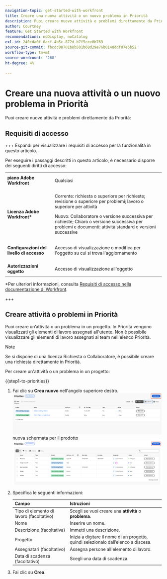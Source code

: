 ```yaml
---
navigation-topic: get-started-with-workfront
title: Creare una nuova attività o un nuovo problema in Priorità
description: Puoi creare nuove attività e problemi direttamente da Priorità.
author: Courtney
feature: Get Started with Workfront
recommendations: noDisplay, noCatalog
exl-id: 240cda0f-0acf-4b5c-872d-b7f5cee0b769
source-git-commit: fbcdc88701b8b501b68d29e76b0148ddf07e5b52
workflow-type: tm+mt
source-wordcount: '268'
ht-degree: 4%

---
```


# Creare una nuova attività o un nuovo problema in Priorità

Puoi creare nuove attività e problemi direttamente da Priorità:

## Requisiti di accesso

+++ Espandi per visualizzare i requisiti di accesso per la funzionalità in questo articolo.

Per eseguire i passaggi descritti in questo articolo, è necessario disporre dei seguenti diritti di accesso:

<table style="table-layout:auto"> 
 <col> 
 </col> 
 <col> 
 </col> 
 <tbody> 
  <tr> 
   <td role="rowheader"><strong>piano Adobe Workfront</strong></td> 
   <td> <p>Qualsiasi</p> </td> 
  </tr> 
  <tr> 
   <td role="rowheader"><strong>Licenza Adobe Workfront*</strong></td> 
   <td> 
   <p>Corrente: richiesta o superiore per richieste; revisione o superiore per problemi; lavoro o superiore per attività</p>
   <p>Nuovo: Collaboratore o versione successiva per richieste; Chiaro o versione successiva per problemi e documenti: attività standard o versioni successive</p> 
   </td> 
  </tr> 
  <tr> 
   <td role="rowheader"><strong>Configurazioni del livello di accesso</strong></td> 
   <td> <p>Accesso di visualizzazione o modifica per l'oggetto su cui si trova l'aggiornamento</p></td> 
  </tr> 
  <tr> 
   <td role="rowheader"><strong>Autorizzazioni oggetto</strong></td> 
   <td> <p>Accesso di visualizzazione all'oggetto</p></td> 
  </tr> 
 </tbody> 
</table>

*Per ulteriori informazioni, consulta [Requisiti di accesso nella documentazione di Workfront](/help/quicksilver/administration-and-setup/add-users/access-levels-and-object-permissions/access-level-requirements-in-documentation.md).

+++

## Creare attività o problemi in Priorità

Puoi creare un’attività o un problema in un progetto. In Priorità vengono visualizzati gli elementi di lavoro assegnati all&#39;utente. Non è possibile visualizzare gli elementi di lavoro assegnati al team nell&#39;elenco Priorità.

>[!NOTE]
>
>Se si dispone di una licenza Richiesta o Collaboratore, è possibile creare una richiesta direttamente in Priorità.

Per creare un&#39;attività o un problema in un progetto:

{{step1-to-priorities}}

1. Fai clic su **Crea nuovo** nell&#39;angolo superiore destro.
   ![Crea nuovo](assets/create-new.png)
nuova schermata per il prodotto ![Crea nuovo (produzione)](assets/create-new--.png)
1. Specifica le seguenti informazioni:

   | Campo | Istruzioni |
   |---------------|-------------|
   | Tipo di elemento di lavoro (facoltativo) | Scegli se vuoi creare una **attività** o **problema**. |
   | Nome | Inserire un nome. |
   | Descrizione (facoltativa) | Immetti una descrizione. |
   | Progetto | Inizia a digitare il nome di un progetto, quindi selezionalo dall’elenco a discesa. |
   | Assegnatari (facoltativo) | Assegna persone all&#39;elemento di lavoro. |
   | Data di scadenza (facoltativo) | Scegli una data di scadenza. |

1. Fai clic su **Crea**.
